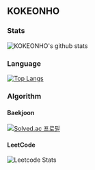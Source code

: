## KOKEONHO

<!--
**KOKEONHO/KOKEONHO** is a ✨ _special_ ✨ repository because its `README.md` (this file) appears on your GitHub profile.

Here are some ideas to get you started:

- 🔭 I’m currently working on ...
- 🌱 I’m currently learning ...
- 👯 I’m looking to collaborate on ...
- 🤔 I’m looking for help with ...
- 💬 Ask me about ...
- 📫 How to reach me: ...
- 😄 Pronouns: ...
- ⚡ Fun fact: ...
-->

### Stats

<img src="https://github-readme-stats.vercel.app/api?username=KOKEONHO&show_icons=true&theme=radical" alt="KOKEONHO's github stats" /></a> 


### Language

[![Top Langs](https://github-readme-stats.vercel.app/api/top-langs/?username=KOKEONHO)](https://github.com/anuraghazra/github-readme-stats)

### Algorithm

#### Baekjoon

[![Solved.ac
프로필](http://mazassumnida.wtf/api/v2/generate_badge?boj=rhrjsgh97)](https://solved.ac/rhrjsgh97)

#### LeetCode

![Leetcode Stats](https://leetcard.jacoblin.cool/KOKEONHO)
